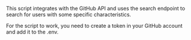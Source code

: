 This script integrates with the GitHub API and uses the search endpoint to search for users with some specific characteristics.

For the script to work, you need to create a token in your GitHub account and add it to the .env.
